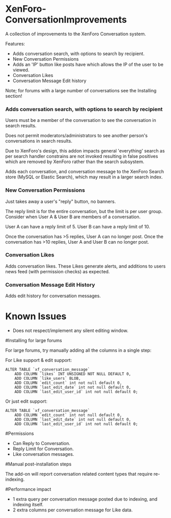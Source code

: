 # XenForo-ConversationImprovements

A collection of improvements to the XenForo Conversation system.

Features:
- Adds conversation search, with options to search by recipient.
- New Conversation Permissions
- Adds an 'IP' button like posts have which allows the IP of the user to be viewed.
- Conversation Likes
- Conversation Message Edit history

Note; for forums with a large number of conversations see the Installing section!

### Adds conversation search, with options to search by recipient

Users must be a member of the conversation to see the conversation in search results.

Does not permit moderators/administrators to see another person's conversations in search results.

Due to XenForo's design, this addon impacts general 'everything' search as per search handler constrains are not invoked resulting in false positives which are removed by XenForo rather than the search subsystem.

Adds each conversation, and conversation message to the XenForo Search store (MySQL or Elastic Search), which may result in a larger search index.

### New Conversation Permissions

Just takes away a user's "reply" button, no banners.

The reply limit is for the entire conversation, but the limit is per user group. Consider when User A & User B are members of a conversation.

User A can have a reply limit of 5.
User B can have a reply limit of 10.

Once the conversation has >5 replies, User A can no longer post.
Once the conversation has >10 replies, User A and User B can no longer post.

### Conversation Likes

Adds conversation likes. These Likes generate alerts, and additions to users news feed (with permission checks) as expected.

### Conversation Message Edit History

Adds edit history for conversation messages.

# Known Issues
- Does not respect/implement any silent editing window.

#Installing for large forums

For large forums, try manually adding all the columns in a single step:

For Like support & edit support:
```
ALTER TABLE `xf_conversation_message` 
    ADD COLUMN `likes` INT UNSIGNED NOT NULL DEFAULT 0,
    ADD COLUMN `like_users` BLOB,
    ADD COLUMN `edit_count` int not null default 0,
    ADD COLUMN `last_edit_date` int not null default 0,
    ADD COLUMN `last_edit_user_id` int not null default 0;
```
Or just edit support:
```
ALTER TABLE `xf_conversation_message` 
    ADD COLUMN `edit_count` int not null default 0,
    ADD COLUMN `last_edit_date` int not null default 0,
    ADD COLUMN `last_edit_user_id` int not null default 0;
```

#Permissions

- Can Reply to Conversation.
- Reply Limit for Conversation.
- Like conversation messages.

#Manual post-installation steps

The add-on will report conversation related content types that require re-indexing.

#Performance impact

- 1 extra query per conversation message posted due to indexing, and indexing itself.
- 2 extra columns per conversation message for Like data.
